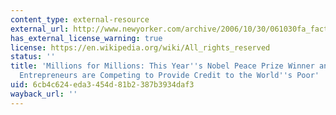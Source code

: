 ```yaml
---
content_type: external-resource
external_url: http://www.newyorker.com/archive/2006/10/30/061030fa_fact1
has_external_license_warning: true
license: https://en.wikipedia.org/wiki/All_rights_reserved
status: ''
title: 'Millions for Millions: This Year''s Nobel Peace Prize Winner and Some High-Tech
  Entrepreneurs are Competing to Provide Credit to the World''s Poor'
uid: 6cb4c624-eda3-454d-81b2-387b3934daf3
wayback_url: ''
---
```

